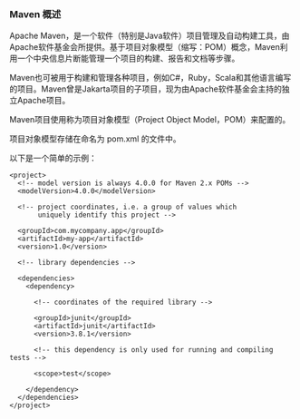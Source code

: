 ### Maven 概述

Apache Maven，是一个软件（特别是Java软件）项目管理及自动构建工具，由Apache软件基金会所提供。基于项目对象模型（缩写：POM）概念，Maven利用一个中央信息片断能管理一个项目的构建、报告和文档等步骤。

Maven也可被用于构建和管理各种项目，例如C#，Ruby，Scala和其他语言编写的项目。Maven曾是Jakarta项目的子项目，现为由Apache软件基金会主持的独立Apache项目。

Maven项目使用称为项目对象模型（Project Object Model，POM）来配置的。

项目对象模型存储在命名为 pom.xml 的文件中。

以下是一个简单的示例：
```
<project>
  <!-- model version is always 4.0.0 for Maven 2.x POMs -->
  <modelVersion>4.0.0</modelVersion>
  
  <!-- project coordinates, i.e. a group of values which
       uniquely identify this project -->
  
  <groupId>com.mycompany.app</groupId>
  <artifactId>my-app</artifactId>
  <version>1.0</version>

  <!-- library dependencies -->
  
  <dependencies>
    <dependency>
    
      <!-- coordinates of the required library -->
      
      <groupId>junit</groupId>
      <artifactId>junit</artifactId>
      <version>3.8.1</version>
      
      <!-- this dependency is only used for running and compiling tests -->
      
      <scope>test</scope>
      
    </dependency>
  </dependencies>
</project>
```